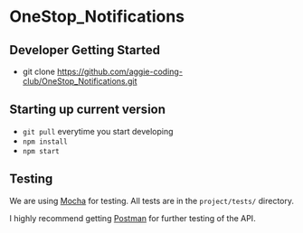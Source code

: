 # OneStop_Notifications

## Developer Getting Started
- git clone https://github.com/aggie-coding-club/OneStop_Notifications.git

## Starting up current version
- <code>git pull</code> everytime you start developing
- <code>npm install</code>
- <code>npm start</code>


## Testing
We are using [Mocha](https://mochajs.org/) for testing. All tests are in the <code>project/tests/</code> directory.

I highly recommend getting [Postman](https://www.getpostman.com/) for further testing of the API.